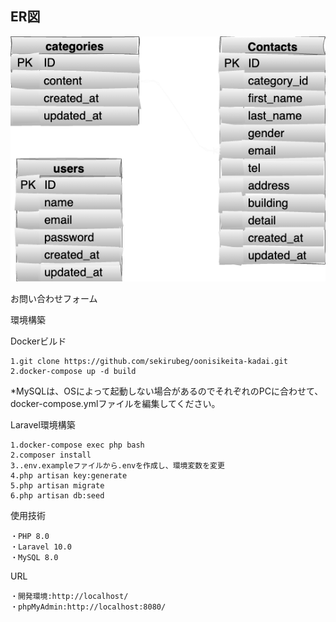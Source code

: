 ## ER図
![ER図](ER.drawio.png)

お問い合わせフォーム

環境構築

Dockerビルド

    1.git clone https://github.com/sekirubeg/oonisikeita-kadai.git
    2.docker-compose up -d build

*MySQLは、OSによって起動しない場合があるのでそれぞれのPCに合わせて、docker-compose.ymlファイルを編集してください。

Laravel環境構築

    1.docker-compose exec php bash
    2.composer install
    3..env.exampleファイルから.envを作成し、環境変数を変更
    4.php artisan key:generate
    5.php artisan migrate
    6.php artisan db:seed

使用技術

    ・PHP 8.0
    ・Laravel 10.0
    ・MySQL 8.0

URL

    ・開発環境:http://localhost/
    ・phpMyAdmin:http://localhost:8080/